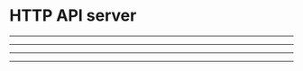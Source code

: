 HTTP API server
=============================



----------


----------




----------

----------
